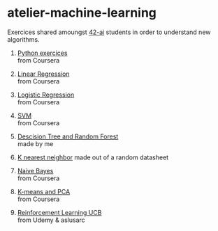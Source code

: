 # atelier-machine-learning

Exercices shared amoungst [42-ai](https://github.com/42-AI/ateliers-ml) students in order to understand new algorithms.

1. [Python exercices](https://github.com/spajeo/atelier-machine-learning/tree/master/PythonBeginner)   
  from Coursera
  
2. [Linear Regression](https://github.com/spajeo/atelier-machine-learning/tree/master/LinearRegression)  
  from Coursera
  
1. [Logistic Regression](https://github.com/spajeo/atelier-machine-learning/tree/master/LogisticRegression)  
  from Coursera
  
1. [SVM](https://github.com/spajeo/atelier-machine-learning/blob/master/SVM/Semaine4-exercices.ipynb)  
  from Coursera
  
1. [Descision Tree and Random Forest](https://github.com/spajeo/atelier-machine-learning/tree/master/naiveBayes)  
  made by me
  
1. [K nearest neighbor](https://github.com/spajeo/atelier-machine-learning/tree/master/Knn) 
  made out of a random datasheet
  
1. [Naive Bayes](https://github.com/spajeo/atelier-machine-learning/tree/master/naiveBayes)  
  from Coursera

1. [K-means and PCA](https://github.com/spajeo/atelier-machine-learning/tree/master/K-means_PCA)     
  from Coursera

1. [Reinforcement Learning UCB](https://github.com/spajeo/atelier-machine-learning/tree/master/ReinforcementLearning/UCB)     
  from Udemy & aslusarc
